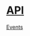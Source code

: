 # [API](<https://developer.mozilla.org/en-US/docs/Web/API>)

[Events](<https://developer.mozilla.org/en-US/docs/Web/Events>)
